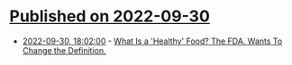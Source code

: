 # [Published on 2022-09-30](index.md)

* [2022-09-30, 18:02:00](https://news.slashdot.org/story/22/09/30/177256/what-is-a-healthy-food-the-fda-wants-to-change-the-definition?utm_source=rss1.0mainlinkanon&utm_medium=feed) - [What Is a 'Healthy' Food? The FDA. Wants To Change the Definition.](https://news.slashdot.org/story/22/09/30/177256/what-is-a-healthy-food-the-fda-wants-to-change-the-definition?utm_source=rss1.0mainlinkanon&utm_medium=feed)
